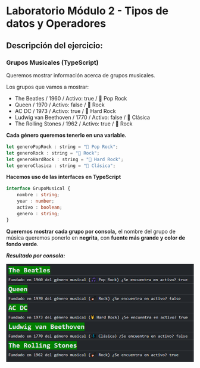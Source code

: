 # Laboratorio Módulo 2 - Tipos de datos y Operadores
## Descripción del ejercicio:

### Grupos Musicales (TypeScript)
Queremos mostrar información acerca de grupos musicales.

Los grupos que vamos a mostrar:

* The Beatles / 1960 / Activo: true / 🎵 Pop Rock
* Queen / 1970 / Activo: false / 🎸 Rock
* AC DC / 1973 / Activo: true / 🤘 Hard Rock
* Ludwig van Beethoven / 1770 / Activo: false / 🎼 Clásica
* The Rolling Stones / 1962 / Activo: true / 🎸 Rock

**Cada género queremos tenerlo en una variable.**

```JavaScript
let generoPopRock : string = "🎵 Pop Rock";
let generoRock : string = "🎸 Rock";
let generoHardRock : string = "🤘 Hard Rock";
let generoClasica : string = "🎼 Clásica";
```
**Hacemos uso de las interfaces en TypeScript**

```TypeScript
interface GrupoMusical {
    nombre : string;
    year : number;
    activo : boolean;
    genero : string;
}
```

**Queremos mostrar cada grupo por consola,** el nombre del grupo de música queremos ponerlo en **negrita**, con **fuente más grande y color de fondo verde**.

***Resultado por consola:*** 

![Resultado por consola](lab_03/src/images_readme/resultado_readme.PNG)
